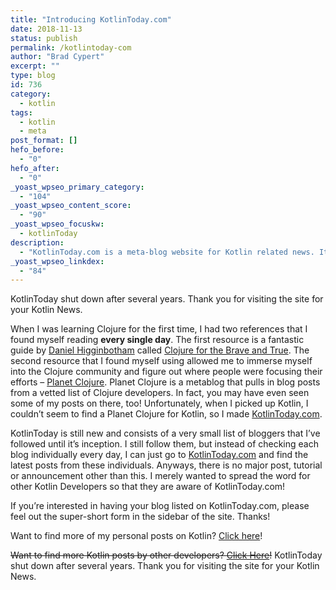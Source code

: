 ```yaml
---
title: "Introducing KotlinToday.com"
date: 2018-11-13
status: publish
permalink: /kotlintoday-com
author: "Brad Cypert"
excerpt: ""
type: blog
id: 736
category:
  - kotlin
tags:
  - kotlin
  - meta
post_format: []
hefo_before:
  - "0"
hefo_after:
  - "0"
_yoast_wpseo_primary_category:
  - "104"
_yoast_wpseo_content_score:
  - "90"
_yoast_wpseo_focuskw:
  - kotlinToday
description:
  - "KotlinToday.com is a meta-blog website for Kotlin related news. It features posts from notable Kotlin developers in the industry and helps you learn Kotlin!"
_yoast_wpseo_linkdex:
  - "84"
---
```


KotlinToday shut down after several years. Thank you for visiting the site for your Kotlin News.

When I was learning Clojure for the first time, I had two references that I found myself reading **every single day**. The first resource is a fantastic guide by [Daniel Higginbotham](http://www.flyingmachinestudios.com/) called [Clojure for the Brave and True](https://www.braveclojure.com/). The second resource that I found myself using allowed me to immerse myself into the Clojure community and figure out where people were focusing their efforts – [Planet Clojure](http://planet.clojure.in/). Planet Clojure is a metablog that pulls in blog posts from a vetted list of Clojure developers. In fact, you may have even seen some of my posts on there, too! Unfortunately, when I picked up Kotlin, I couldn’t seem to find a Planet Clojure for Kotlin, so I made [KotlinToday.com](http://www.kotlintoday.com/).

KotlinToday is still new and consists of a very small list of bloggers that I’ve followed until it’s inception. I still follow them, but instead of checking each blog individually every day, I can just go to [KotlinToday.com](http://www.kotlintoday.com) and find the latest posts from these individuals. Anyways, there is no major post, tutorial or announcement other than this. I merely wanted to spread the word for other Kotlin Developers so that they are aware of KotlinToday.com!

If you’re interested in having your blog listed on KotlinToday.com, please feel out the super-short form in the sidebar of the site. Thanks!

Want to find more of my personal posts on Kotlin? [Click here](http://www.bradcypert.com/category/kotlin/)!

~~Want to find more Kotlin posts by other developers? [Click Here](http://www.kotlintoday.com)!~~ KotlinToday shut down after several years. Thank you for visiting the site for your Kotlin News.

